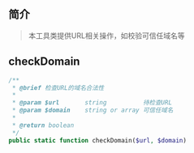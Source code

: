 ## 简介
> 本工具类提供URL相关操作，如校验可信任域名等

## checkDomain
```php
/**
 * @brief 检查URL的域名合法性
 *
 * @param $url       string          待检查URL
 * @param $domain    string or array 可信任域名
 *
 * @return boolean
 */
public static function checkDomain($url, $domain)
```
